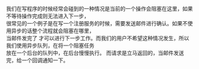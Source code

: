 我们在写程序的时候经常会碰到的一种情况是当前的一个操作会阻塞在这里，如果不等待操作完成则无法进入下一步，   
很常见的一个例子是在写一个注册服务的时候，需要发送邮件进行确认。如果不使用异步的话整个流程就会阻塞在哪里，   
当邮件发完了 才可以进行下一步工作。而我们的用户不希望这种情况发生，所以我们使用异步队列，在将一个阻塞任务   
放在一个后台的队列中，在后台慢慢执行。 而请求是立马返回的，当邮件发送完，给一个回调通知一下。    



